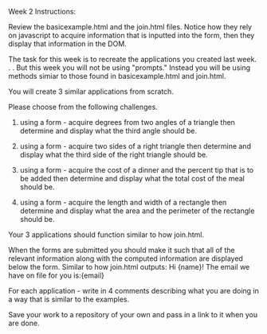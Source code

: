 
Week 2 Instructions:

Review the basicexample.html and the join.html files. Notice how they rely on javascript to acquire information that is inputted into the form, then they display that information in the DOM.

The task for this week is to recreate the applications you created last week. . . But this week you will not be using "prompts." Instead you will be using methods simiar to those found in basicexample.html and join.html. 

You will create 3 similar applications from scratch.

Please choose from the following challenges.

1. using a form - acquire degrees from two angles of a triangle then determine and display what the third angle should be.

2. using a form - acquire two sides of a right triangle then determine and display what the third side of the right triangle should be.

3. using a form - acquire the cost of a dinner and the percent tip that is to be added then determine and display what the total cost of the meal should be. 

4. using a form - acquire the length and width of a rectangle then determine and display what the area and the perimeter of the rectangle should be. 

Your 3 applications should function similar to how join.html.

When the forms are submitted you should make it such that all of the relevant information along with the computed information are displayed below the form. Similar to how join.html outputs: Hi {name}! The email we have on file for you is:{email}

For each application - write in 4 comments describing what you are doing in a way that is similar to the examples.

Save your work to a repository of your own and pass in a link to it when you are done. 